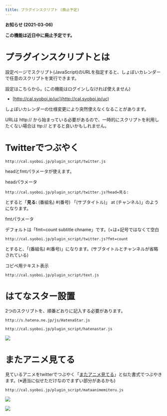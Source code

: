 ```yaml
---
title: プラグインスクリプト (廃止予定)
---
```


**お知らせ (2021-03-06)**

**この機能は近日中に廃止予定です。**

# プラグインスクリプトとは

設定ページでスクリプト(JavaScript)のURLを指定すると、しょぼいカレンダーで任意のスクリプトを実行できます。

設定はこちらから。(この機能はログインしなければ使えません)

-   [http://cal.syoboi.jp/uc](http://cal.syoboi.jp/uc)





しょぼいカレンダーの仕様変更により突然使えなくなることがあります。

URLは http:// から始まっている必要があるので、一時的にスクリプトを利用したくない場合は ttp:// とすると良いかもしれません。



# Twitterでつぶやく

```
http://cal.syoboi.jp/plugin_script/twitter.js
```

headとfmtパラメータが使えます。

headパラメータ



```
http://cal.syoboi.jp/plugin_script/twitter.js?head=見る:
```



とすると「<b>見る:</b> (番組名) #(番号) 「(サブタイトル)」 at (チャンネル)」のようになります。

fmtパラメータ

デフォルトは「fmt=count subtitle chname」です。(+は+記号ではなくて空白



```
http://cal.syoboi.jp/plugin_script/twitter.js?fmt=count
```



とすると、「(番組名) #(番号)」になります。(サブタイトルとチャンネルが省略されている)



コピペ用テキスト表示



```
http://cal.syoboi.jp/plugin_script/text.js
```





# はてなスター設置

2つのスクリプトを、順番どおりに記入する必要があります。



```
http://s.hatena.ne.jp/js/HatenaStar.js
```

```
http://cal.syoboi.jp/plugin_script/hatenastar.js
```



![](fidgae20090628213349pimage.png)





# またアニメ見てる

見ているアニメをtwitterでつぶやく「[またアニメ見てる](http://mataanimemitetari.shimasu.net/)」と似た書式でつぶやきます。(※適当に似せただけなのでまずい部分があるかも)


```
http://cal.syoboi.jp/plugin_script/mataanimemiteru.js
```



![](fidgae20090628213159pimage.png)

![](fidgae20090628213040pimage.png)
